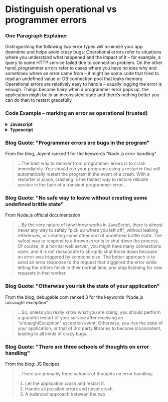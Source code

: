 # Distinguish operational vs programmer errors

### One Paragraph Explainer

Distinguishing the following two error types will minimize your app downtime and helps avoid crazy bugs: Operational errors refer to situations where you understand what happened and the impact of it – for example, a query to some HTTP service failed due to connection problem. On the other hand, programmer errors refer to cases where you have no idea why and sometimes where an error came from – it might be some code that tried to read an undefined value or DB connection pool that leaks memory. Operational errors are relatively easy to handle – usually logging the error is enough. Things become hairy when a programmer error pops up, the application might be in an inconsistent state and there’s nothing better you can do than to restart gracefully

### Code Example – marking an error as operational (trusted)

<details>
<summary><strong>Javascript</strong></summary>

```javascript
// marking an error object as operational 
const myError = new Error('How can I add new product when no value provided?');
myError.isOperational = true;

// or if you're using some centralized error factory (see other examples at the bullet "Use only the built-in Error object")
class AppError {
  constructor (commonType, description, isOperational) {
    Error.call(this);
    Error.captureStackTrace(this);
    this.commonType = commonType;
    this.description = description;
    this.isOperational = isOperational;
  }
};

throw new AppError(errorManagement.commonErrors.InvalidInput, 'Describe here what happened', true);

```
</details>

<details>
<summary><strong>Typescript</strong></summary>

```typescript
// some centralized error factory (see other examples at the bullet "Use only the built-in Error object")
export class AppError extends Error {
  public readonly commonType: string;
  public readonly isOperational: boolean;

  constructor(commonType: string, description: string, isOperational: boolean) {
    super(description);

    Object.setPrototypeOf(this, new.target.prototype); // restore prototype chain

    this.commonType = commonType;
    this.isOperational = isOperational;

    Error.captureStackTrace(this);
  }
}

// marking an error object as operational (true)
throw new AppError(errorManagement.commonErrors.InvalidInput, 'Describe here what happened', true);

```
</details>

### Blog Quote: "Programmer errors are bugs in the program"

From the blog, Joyent ranked 1 for the keywords “Node.js error handling”

 > …The best way to recover from programmer errors is to crash immediately. You should run your programs using a restarter that will automatically restart the program in the event of a crash. With a restarter in place, crashing is the fastest way to restore reliable service in the face of a transient programmer error…

### Blog Quote: "No safe way to leave without creating some undefined brittle state"

From Node.js official documentation

 > …By the very nature of how throw works in JavaScript, there is almost never any way to safely “pick up where you left off”, without leaking references, or creating some other sort of undefined brittle state. The safest way to respond to a thrown error is to shut down the process. Of course, in a normal web server, you might have many connections open, and it is not reasonable to abruptly shut those down because an error was triggered by someone else. The better approach is to send an error response to the request that triggered the error while letting the others finish in their normal time, and stop listening for new requests in that worker.

### Blog Quote: "Otherwise you risk the state of your application"

From the blog, debugable.com ranked 3 for the keywords “Node.js uncaught exception”

 > …So, unless you really know what you are doing, you should perform a graceful restart of your service after receiving an “uncaughtException” exception event. Otherwise, you risk the state of your application, or that of 3rd party libraries to become inconsistent, leading to all kinds of crazy bugs…

### Blog Quote: "There are three schools of thoughts on error handling"

From the blog: JS Recipes

> …There are primarily three schools of thoughts on error handling:
>1. Let the application crash and restart it.
>2. Handle all possible errors and never crash.
>3. A balanced approach between the two
